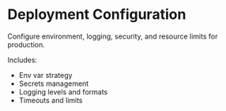# Deployment Configuration

Configure environment, logging, security, and resource limits for production.

Includes:
- Env var strategy
- Secrets management
- Logging levels and formats
- Timeouts and limits

